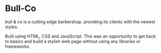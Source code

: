 # Bull-Co
bull & co is a cutting edge barbershop. providing its clients with the newest styles.

Built using HTML, CSS and JavaScript. This was an opportunity to get back to basics and build a stylish web page without using any libraries or frameworks.
